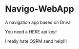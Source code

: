 # Navigo-WebApp
A navigation app based on Driva

You need a HERE api key!

I really hate OSRM send help!!!
